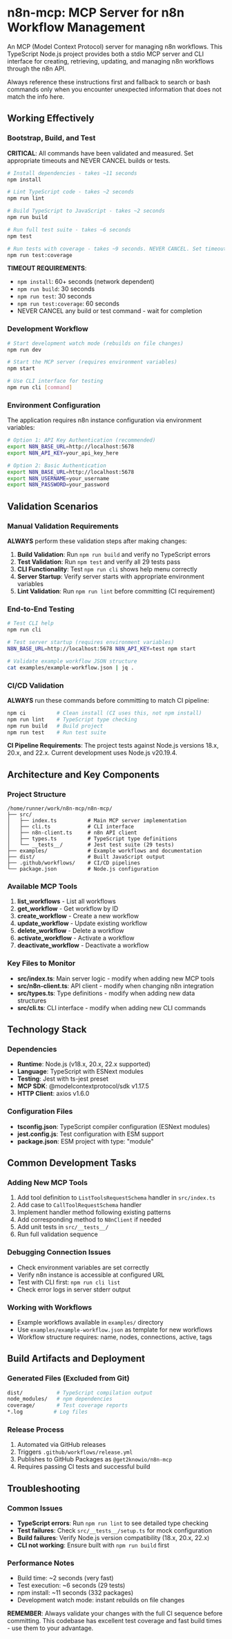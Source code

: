 # n8n-mcp: MCP Server for n8n Workflow Management

An MCP (Model Context Protocol) server for managing n8n workflows. This TypeScript Node.js project provides both a stdio MCP server and CLI interface for creating, retrieving, updating, and managing n8n workflows through the n8n API.

Always reference these instructions first and fallback to search or bash commands only when you encounter unexpected information that does not match the info here.

## Working Effectively

### Bootstrap, Build, and Test
**CRITICAL**: All commands have been validated and measured. Set appropriate timeouts and NEVER CANCEL builds or tests.

```bash
# Install dependencies - takes ~11 seconds
npm install

# Lint TypeScript code - takes ~2 seconds  
npm run lint

# Build TypeScript to JavaScript - takes ~2 seconds
npm run build

# Run full test suite - takes ~6 seconds
npm test

# Run tests with coverage - takes ~9 seconds. NEVER CANCEL. Set timeout to 30+ seconds.
npm run test:coverage
```

**TIMEOUT REQUIREMENTS**:
- `npm install`: 60+ seconds (network dependent)
- `npm run build`: 30 seconds  
- `npm run test`: 30 seconds
- `npm run test:coverage`: 60 seconds
- NEVER CANCEL any build or test command - wait for completion

### Development Workflow
```bash
# Start development watch mode (rebuilds on file changes)
npm run dev

# Start the MCP server (requires environment variables)
npm start

# Use CLI interface for testing
npm run cli [command]
```

### Environment Configuration
The application requires n8n instance configuration via environment variables:

```bash
# Option 1: API Key Authentication (recommended)
export N8N_BASE_URL=http://localhost:5678
export N8N_API_KEY=your_api_key_here

# Option 2: Basic Authentication
export N8N_BASE_URL=http://localhost:5678
export N8N_USERNAME=your_username
export N8N_PASSWORD=your_password
```

## Validation Scenarios

### Manual Validation Requirements
**ALWAYS** perform these validation steps after making changes:

1. **Build Validation**: Run `npm run build` and verify no TypeScript errors
2. **Test Validation**: Run `npm test` and verify all 29 tests pass
3. **CLI Functionality**: Test `npm run cli` shows help menu correctly
4. **Server Startup**: Verify server starts with appropriate environment variables
5. **Lint Validation**: Run `npm run lint` before committing (CI requirement)

### End-to-End Testing
```bash
# Test CLI help
npm run cli

# Test server startup (requires environment variables)
N8N_BASE_URL=http://localhost:5678 N8N_API_KEY=test npm start

# Validate example workflow JSON structure
cat examples/example-workflow.json | jq .
```

### CI/CD Validation
**ALWAYS** run these commands before committing to match CI pipeline:
```bash
npm ci          # Clean install (CI uses this, not npm install)
npm run lint    # TypeScript type checking
npm run build   # Build project
npm run test    # Run test suite
```

**CI Pipeline Requirements**: The project tests against Node.js versions 18.x, 20.x, and 22.x. Current development uses Node.js v20.19.4.

## Architecture and Key Components

### Project Structure
```
/home/runner/work/n8n-mcp/n8n-mcp/
├── src/
│   ├── index.ts          # Main MCP server implementation
│   ├── cli.ts            # CLI interface
│   ├── n8n-client.ts     # n8n API client
│   ├── types.ts          # TypeScript type definitions
│   └── __tests__/        # Jest test suite (29 tests)
├── examples/             # Example workflows and documentation
├── dist/                 # Built JavaScript output
├── .github/workflows/    # CI/CD pipelines
└── package.json          # Node.js configuration
```

### Available MCP Tools
1. **list_workflows** - List all workflows
2. **get_workflow** - Get workflow by ID  
3. **create_workflow** - Create a new workflow
4. **update_workflow** - Update existing workflow
5. **delete_workflow** - Delete a workflow
6. **activate_workflow** - Activate a workflow
7. **deactivate_workflow** - Deactivate a workflow

### Key Files to Monitor
- **src/index.ts**: Main server logic - modify when adding new MCP tools
- **src/n8n-client.ts**: API client - modify when changing n8n integration
- **src/types.ts**: Type definitions - modify when adding new data structures
- **src/cli.ts**: CLI interface - modify when adding new CLI commands

## Technology Stack

### Dependencies
- **Runtime**: Node.js (v18.x, 20.x, 22.x supported)
- **Language**: TypeScript with ESNext modules
- **Testing**: Jest with ts-jest preset
- **MCP SDK**: @modelcontextprotocol/sdk v1.17.5
- **HTTP Client**: axios v1.6.0

### Configuration Files
- **tsconfig.json**: TypeScript compiler configuration (ESNext modules)
- **jest.config.js**: Test configuration with ESM support
- **package.json**: ESM project with type: "module"

## Common Development Tasks

### Adding New MCP Tools
1. Add tool definition to `ListToolsRequestSchema` handler in `src/index.ts`
2. Add case to `CallToolRequestSchema` handler 
3. Implement handler method following existing patterns
4. Add corresponding method to `N8nClient` if needed
5. Add unit tests in `src/__tests__/`
6. Run full validation sequence

### Debugging Connection Issues
- Check environment variables are set correctly
- Verify n8n instance is accessible at configured URL
- Test with CLI first: `npm run cli list`
- Check error logs in server stderr output

### Working with Workflows
- Example workflows available in `examples/` directory
- Use `examples/example-workflow.json` as template for new workflows
- Workflow structure requires: name, nodes, connections, active, tags

## Build Artifacts and Deployment

### Generated Files (Excluded from Git)
```bash
dist/           # TypeScript compilation output
node_modules/   # npm dependencies  
coverage/       # Test coverage reports
*.log          # Log files
```

### Release Process
1. Automated via GitHub releases
2. Triggers `.github/workflows/release.yml`
3. Publishes to GitHub Packages as `@get2knowio/n8n-mcp`
4. Requires passing CI tests and successful build

## Troubleshooting

### Common Issues
- **TypeScript errors**: Run `npm run lint` to see detailed type checking
- **Test failures**: Check `src/__tests__/setup.ts` for mock configuration
- **Build failures**: Verify Node.js version compatibility (18.x, 20.x, 22.x)
- **CLI not working**: Ensure built with `npm run build` first

### Performance Notes
- Build time: ~2 seconds (very fast)
- Test execution: ~6 seconds (29 tests)
- npm install: ~11 seconds (332 packages)
- Development watch mode: instant rebuilds on file changes

**REMEMBER**: Always validate your changes with the full CI sequence before committing. This codebase has excellent test coverage and fast build times - use them to your advantage.